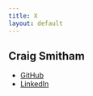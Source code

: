 ```yaml
---
title: X 
layout: default 
---
```


## Craig Smitham

* [GitHub](https://github.com/craigsmitham)
* [LinkedIn](https://www.linkedin.com/in/craigsmitham/)